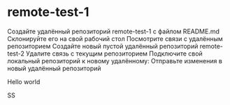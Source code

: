 # remote-test-1
Создайте удалённый репозиторий remote-test-1 с файлом README.md
Склонируйте его на свой рабочий стол
Посмотрите связи с удалённым репозиторием 
Создайте новый пустой удалённый репозиторий remote-test-2
Удалите связь с текущим репозиторием
Подключите свой локальный репозиторий к новому удалённому:
Отправьте изменения в новый удалённый репозиторий

Hello world

SS